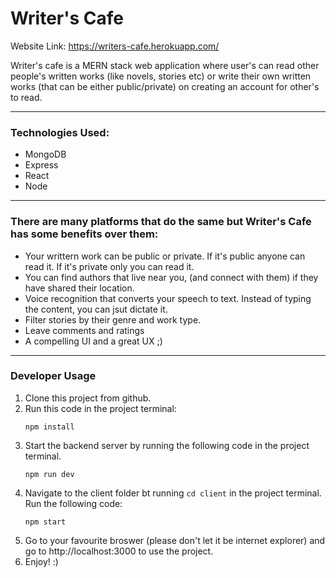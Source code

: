 # Writer's Cafe
Website Link: https://writers-cafe.herokuapp.com/

Writer's cafe is a MERN stack web application where user's can read other people's written works (like novels, stories etc) or write their own written works (that can be either public/private) on creating an account for other's to read.

---
### Technologies Used:
* MongoDB
* Express
* React
* Node

---


### There are many platforms that do the same but Writer's Cafe has some benefits over them: 

- Your writtern work can be public or private. If it's public anyone can read it. If it's private only you can read it.
- You can find authors that live near you, (and connect with them) if they have shared their location.
- Voice recognition that converts your speech to text. Instead of typing the content, you can jsut dictate it.
- Filter stories by their genre and work type.
- Leave comments and ratings
- A compelling UI and a great UX ;)
---
### Developer Usage
1. Clone this project from github.
2. Run this code in the project terminal:
    ``` 
    npm install
    ```
3. Start the backend server by running the following code in the project terminal.
    ```
    npm run dev
    ``` 
4. Navigate to the client folder bt running `cd client` in the project terminal. Run the following code:
    ```
    npm start
    ``` 
5. Go to your favourite broswer (please don't let it be internet explorer) and go to http://localhost:3000 to use the project.
6. Enjoy! :)